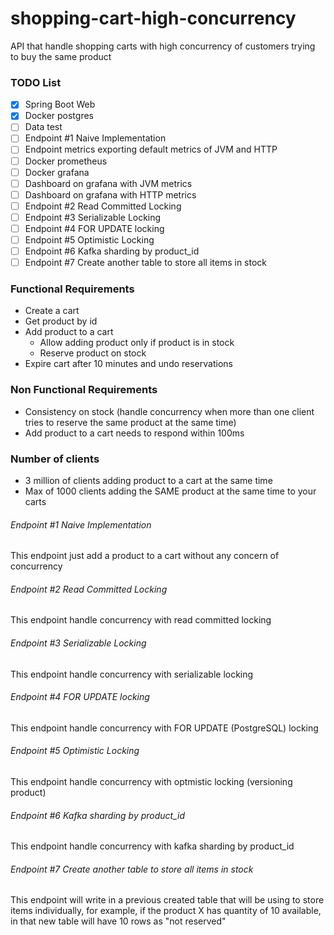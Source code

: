 # shopping-cart-high-concurrency
API that handle shopping carts with high concurrency of customers trying to buy the same product

### TODO List
- [X] Spring Boot Web
- [X] Docker postgres
- [ ] Data test
- [ ] Endpoint #1 Naive Implementation
- [ ] Endpoint metrics exporting default metrics of JVM and HTTP
- [ ] Docker prometheus
- [ ] Docker grafana
- [ ] Dashboard on grafana with JVM metrics
- [ ] Dashboard on grafana with HTTP metrics
- [ ] Endpoint #2 Read Committed Locking
- [ ] Endpoint #3 Serializable Locking
- [ ] Endpoint #4 FOR UPDATE locking
- [ ] Endpoint #5 Optimistic Locking
- [ ] Endpoint #6 Kafka sharding by product_id
- [ ] Endpoint #7 Create another table to store all items in stock

### Functional Requirements
- Create a cart
- Get product by id
- Add product to a cart
    - Allow adding product only if product is in stock
    - Reserve product on stock
- Expire cart after 10 minutes and undo reservations

### Non Functional Requirements
- Consistency on stock (handle concurrency when more than one client tries to reserve the same product at the same time)
- Add product to a cart needs to respond within 100ms

### Number of clients
- 3 million of clients adding product to a cart at the same time
- Max of 1000 clients adding the SAME product at the same time to your carts

###### Endpoint #1 Naive Implementation
This endpoint just add a product to a cart without any concern of concurrency

###### Endpoint #2 Read Committed Locking
This endpoint handle concurrency with read committed locking

###### Endpoint #3 Serializable Locking
This endpoint handle concurrency with serializable locking

###### Endpoint #4 FOR UPDATE locking
This endpoint handle concurrency with FOR UPDATE (PostgreSQL) locking

###### Endpoint #5 Optimistic Locking
This endpoint handle concurrency with optmistic locking (versioning product)

###### Endpoint #6 Kafka sharding by product_id
This endpoint handle concurrency with kafka sharding by product_id

###### Endpoint #7 Create another table to store all items in stock
This endpoint will write in a previous created table that will be using to store items individually, for example, if the product X has quantity of 10 available, in that new table will have 10 rows as "not reserved"
